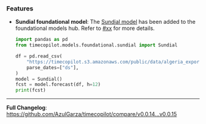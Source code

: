 ### Features

* **Sundial foundational model**: The [Sundial model](https://github.com/thuml/Sundial) has been added to the foundational models hub. Refer to [#xx](https://github.com/AzulGarza/timecopilot/pull/xx) for more details.
    ```python
    import pandas as pd
    from timecopilot.models.foundational.sundial import Sundial

    df = pd.read_csv(
        "https://timecopilot.s3.amazonaws.com/public/data/algeria_exports.csv", 
        parse_dates=["ds"],
    )
    model = Sundial()
    fcst = model.forecast(df, h=12)
    print(fcst)
    ```

---

**Full Changelog**: https://github.com/AzulGarza/timecopilot/compare/v0.0.14...v0.0.15